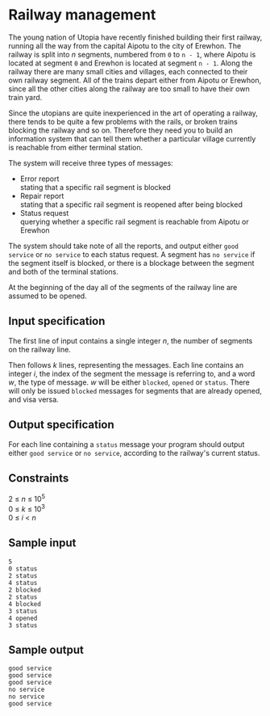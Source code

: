 # Railway management
The young nation of Utopia have recently finished building their first railway, running all the way from the capital Aipotu to the city of Erewhon. The railway is split into _n_ segments, numbered from `0` to `n - 1`, where Aipotu is located at segment `0` and Erewhon is located at segment `n - 1`. Along the railway there are many small cities and villages, each connected to their own railway segment. All of the trains depart either from Aipotu or Erewhon, since all the other cities along the railway are too small to have their own train yard.

Since the utopians are quite inexperienced in the art of operating a railway, there tends to be quite a few problems with the rails, or broken trains blocking the railway and so on. Therefore they need you to build an information system that can tell them whether a particular village currently is reachable from either terminal station.

The system will receive three types of messages:

- Error report  
	stating that a specific rail segment is blocked
- Repair report  
	stating that a specific rail segment is reopened after being blocked
- Status request  
	querying whether a specific rail segment is reachable from Aipotu or Erewhon

The system should take note of all the reports, and output either `good service` or `no service` to each status request. A segment has `no service` if the segment itself is blocked, or there is a blockage between the segment and both of the terminal stations.

At the beginning of the day all of the segments of the railway line are assumed to be opened.

## Input specification
The first line of input contains a single integer _n_, the number of segments on the railway line.

Then follows _k_ lines, representing the messages. Each line contains an integer _i_, the index of the segment the message is referring to, and a word _w_, the type of message. _w_ will be either `blocked`, `opened` or `status`. There will only be issued `blocked` messages for segments that are already opened, and visa versa.

## Output specification
For each line containing a `status` message your program should output either `good service` or `no service`, according to the railway's current status.

## Constraints
2 &le; _n_ &le; 10<sup>5</sup>  
0 &le; _k_ &le; 10<sup>3</sup>  
0 &le; _i_ < _n_

## Sample input
```
5
0 status
2 status
4 status
2 blocked
2 status
4 blocked
3 status
4 opened
3 status
```
## Sample output
```
good service
good service
good service
no service
no service
good service
```